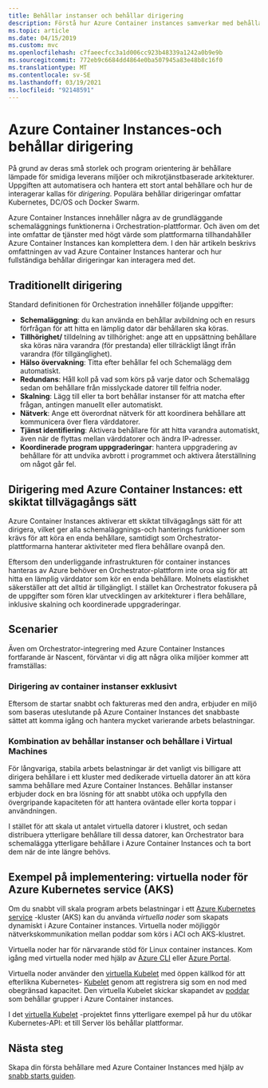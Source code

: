 ```yaml
---
title: Behållar instanser och behållar dirigering
description: Förstå hur Azure Container instances samverkar med behållar dirigering.
ms.topic: article
ms.date: 04/15/2019
ms.custom: mvc
ms.openlocfilehash: c7faeecfcc3a1d006cc923b48339a1242a0b9e9b
ms.sourcegitcommit: 772eb9c6684dd4864e0ba507945a83e48b8c16f0
ms.translationtype: MT
ms.contentlocale: sv-SE
ms.lasthandoff: 03/19/2021
ms.locfileid: "92148591"
---
```

# <a name="azure-container-instances-and-container-orchestrators"></a>Azure Container Instances-och behållar dirigering

På grund av deras små storlek och program orientering är behållare lämpade för smidiga leverans miljöer och mikrotjänstbaserade arkitekturer. Uppgiften att automatisera och hantera ett stort antal behållare och hur de interagerar kallas för *dirigering*. Populära behållar dirigeringar omfattar Kubernetes, DC/OS och Docker Swarm.

Azure Container Instances innehåller några av de grundläggande schemaläggnings funktionerna i Orchestration-plattformar. Och även om det inte omfattar de tjänster med högt värde som plattformarna tillhandahåller Azure Container Instances kan komplettera dem. I den här artikeln beskrivs omfattningen av vad Azure Container Instances hanterar och hur fullständiga behållar dirigeringar kan interagera med det.

## <a name="traditional-orchestration"></a>Traditionellt dirigering

Standard definitionen för Orchestration innehåller följande uppgifter:

- **Schemaläggning**: du kan använda en behållar avbildning och en resurs förfrågan för att hitta en lämplig dator där behållaren ska köras.
- **Tillhörighet/** tilldelning av tillhörighet: ange att en uppsättning behållare ska köras nära varandra (för prestanda) eller tillräckligt långt ifrån varandra (för tillgänglighet).
- **Hälso övervakning**: Titta efter behållar fel och Schemalägg dem automatiskt.
- **Redundans**: Håll koll på vad som körs på varje dator och Schemalägg sedan om behållare från misslyckade datorer till felfria noder.
- **Skalning**: Lägg till eller ta bort behållar instanser för att matcha efter frågan, antingen manuellt eller automatiskt.
- **Nätverk**: Ange ett överordnat nätverk för att koordinera behållare att kommunicera över flera värddatorer.
- **Tjänst identifiering**: Aktivera behållare för att hitta varandra automatiskt, även när de flyttas mellan värddatorer och ändra IP-adresser.
- **Koordinerade program uppgraderingar**: hantera uppgradering av behållare för att undvika avbrott i programmet och aktivera återställning om något går fel.

## <a name="orchestration-with-azure-container-instances-a-layered-approach"></a>Dirigering med Azure Container Instances: ett skiktat tillvägagångs sätt

Azure Container Instances aktiverar ett skiktat tillvägagångs sätt för att dirigera, vilket ger alla schemaläggnings-och hanterings funktioner som krävs för att köra en enda behållare, samtidigt som Orchestrator-plattformarna hanterar aktiviteter med flera behållare ovanpå den.

Eftersom den underliggande infrastrukturen för container instances hanteras av Azure behöver en Orchestrator-plattform inte oroa sig för att hitta en lämplig värddator som kör en enda behållare. Molnets elastiskhet säkerställer att det alltid är tillgängligt. I stället kan Orchestrator fokusera på de uppgifter som fören klar utvecklingen av arkitekturer i flera behållare, inklusive skalning och koordinerade uppgraderingar.

## <a name="scenarios"></a>Scenarier

Även om Orchestrator-integrering med Azure Container Instances fortfarande är Nascent, förväntar vi dig att några olika miljöer kommer att framställas:

### <a name="orchestration-of-container-instances-exclusively"></a>Dirigering av container instanser exklusivt

Eftersom de startar snabbt och faktureras med den andra, erbjuder en miljö som baseras uteslutande på Azure Container Instances det snabbaste sättet att komma igång och hantera mycket varierande arbets belastningar.

### <a name="combination-of-container-instances-and-containers-in-virtual-machines"></a>Kombination av behållar instanser och behållare i Virtual Machines

För långvariga, stabila arbets belastningar är det vanligt vis billigare att dirigera behållare i ett kluster med dedikerade virtuella datorer än att köra samma behållare med Azure Container Instances. Behållar instanser erbjuder dock en bra lösning för att snabbt utöka och uppfylla den övergripande kapaciteten för att hantera oväntade eller korta toppar i användningen.

I stället för att skala ut antalet virtuella datorer i klustret, och sedan distribuera ytterligare behållare till dessa datorer, kan Orchestrator bara schemalägga ytterligare behållare i Azure Container Instances och ta bort dem när de inte längre behövs.

## <a name="sample-implementation-virtual-nodes-for-azure-kubernetes-service-aks"></a>Exempel på implementering: virtuella noder för Azure Kubernetes service (AKS)

Om du snabbt vill skala program arbets belastningar i ett [Azure Kubernetes service](../aks/intro-kubernetes.md) -kluster (AKS) kan du använda *virtuella noder* som skapats dynamiskt i Azure Container instances. Virtuella noder möjliggör nätverkskommunikation mellan poddar som körs i ACI och AKS-klustret. 

Virtuella noder har för närvarande stöd för Linux container instances. Kom igång med virtuella noder med hjälp av [Azure CLI](../aks/virtual-nodes-cli.md) eller [Azure Portal](../aks/virtual-nodes-portal.md).

Virtuella noder använder den [virtuella Kubelet][aci-connector-k8s] med öppen källkod för att efterlikna Kubernetes- [Kubelet][kubelet-doc] genom att registrera sig som en nod med obegränsad kapacitet. Den virtuella Kubelet skickar skapandet av [poddar][pod-doc] som behållar grupper i Azure Container instances.

I det [virtuella Kubelet](https://github.com/virtual-kubelet/virtual-kubelet) -projektet finns ytterligare exempel på hur du utökar Kubernetes-API: et till Server lös behållar plattformar.

## <a name="next-steps"></a>Nästa steg

Skapa din första behållare med Azure Container Instances med hjälp av [snabb starts guiden](container-instances-quickstart.md).

<!-- IMAGES -->

<!-- LINKS -->
[aci-connector-k8s]: https://github.com/virtual-kubelet/azure-aci
[kubelet-doc]: https://kubernetes.io/docs/admin/kubelet/
[pod-doc]: https://kubernetes.io/docs/concepts/workloads/pods/pod/